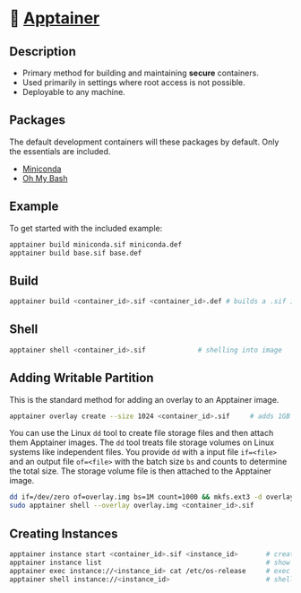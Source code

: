 # 🦉 [Apptainer](https://apptainer.org)

## Description
* Primary method for building and maintaining **secure** containers.
* Used primarily in settings where root access is not possible.
* Deployable to any machine.

## Packages
The default development containers will these packages by default.  Only the essentials are included.

* [Miniconda](https://docs.conda.io/projects/miniconda/en/latest/)
* [Oh My Bash](https://github.com/ohmybash/oh-my-bash)

## Example
To get started with the included example:

```bash
apptainer build miniconda.sif miniconda.def
apptainer build base.sif base.def
```

## Build

```bash
apptainer build <container_id>.sif <container_id>.def # builds a .sif image from a .def file
```

## Shell
```bash
apptainer shell <container_id>.sif             # shelling into image
```

## Adding Writable Partition

This is the standard method for adding an overlay to an Apptainer image.
```bash
apptainer overlay create --size 1024 <container_id>.sif     # adds 1GB to image
```

You can use the Linux `dd` tool to create file storage files and then attach them Apptainer images.  The `dd` tool treats file storage volumes on Linux systems like independent files.  You provide `dd` with a input file `if=<file>` and an output file `of=<file>` with the batch size `bs` and counts to determine the total size.  The storage volume file is then attached to the Apptainer image.
```bash
dd if=/dev/zero of=overlay.img bs=1M count=1000 && mkfs.ext3 -d overlay overlay.img
sudo apptainer shell --overlay overlay.img <container_id>.sif
```

## Creating Instances

```bash
apptainer instance start <container_id>.sif <instance_id>       # create an instance
apptainer instance list                                         # show instances
apptainer exec instance://<instance_id> cat /etc/os-release     # exec on instance
apptainer shell instance://<instance_id>                        # shell into an instance
```
